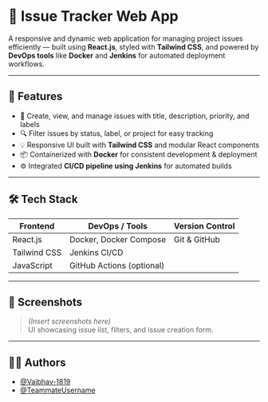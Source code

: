 # 🐛 Issue Tracker Web App

A responsive and dynamic web application for managing project issues efficiently — built using **React.js**, styled with **Tailwind CSS**, and powered by **DevOps tools** like **Docker** and **Jenkins** for automated deployment workflows.

---

## 🚀 Features

- 📝 Create, view, and manage issues with title, description, priority, and labels
- 🔍 Filter issues by status, label, or project for easy tracking
- 💡 Responsive UI built with **Tailwind CSS** and modular React components
- 📦 Containerized with **Docker** for consistent development & deployment
- ⚙️ Integrated **CI/CD pipeline using Jenkins** for automated builds

---

## 🛠️ Tech Stack

| Frontend      | DevOps / Tools           | Version Control |
|---------------|--------------------------|-----------------|
| React.js      | Docker, Docker Compose   | Git & GitHub    |
| Tailwind CSS  | Jenkins CI/CD            |                 |
| JavaScript    | GitHub Actions (optional)|                 |

---

## 📸 Screenshots

> *(Insert screenshots here)*  
> UI showcasing issue list, filters, and issue creation form.

---

## 🧑‍💻 Authors

- [@Vaibhav-1819](https://github.com/Vaibhav-1819)  
- [@TeammateUsername](https://github.com/TeammateUsername)
